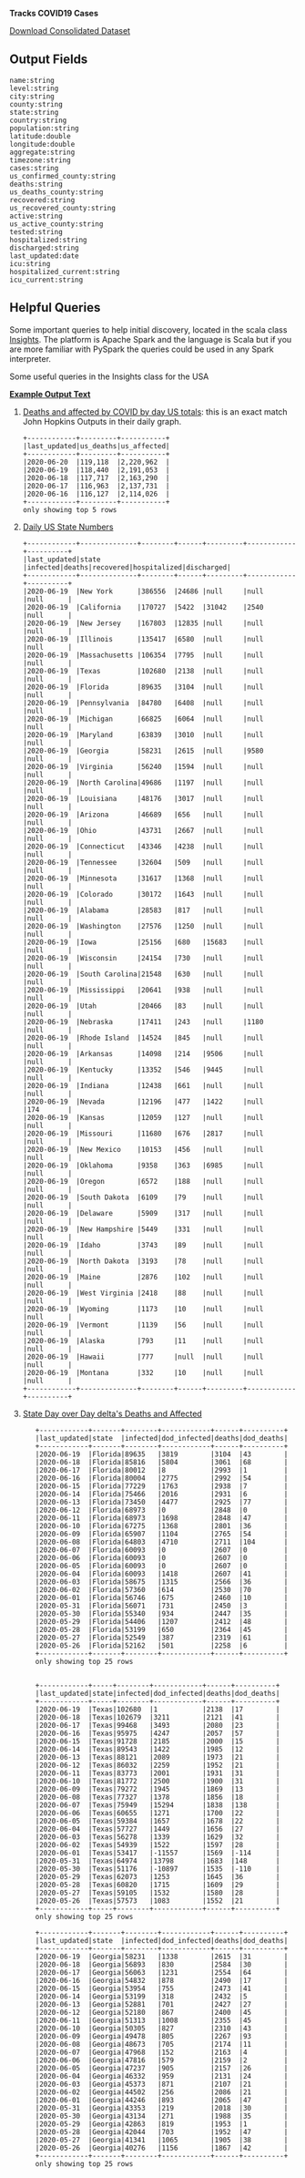 **Tracks COVID19 Cases**

[Download Consolidated Dataset](https://poly-testing.s3-us-west-2.amazonaws.com/covid/orc/covid19_orc.gz)

Output Fields
-
    name:string
    level:string
    city:string
    county:string
    state:string
    country:string
    population:string
    latitude:double
    longitude:double
    aggregate:string
    timezone:string
    cases:string
    us_confirmed_county:string
    deaths:string
    us_deaths_county:string
    recovered:string
    us_recovered_county:string
    active:string
    us_active_county:string
    tested:string
    hospitalized:string
    discharged:string
    last_updated:date
    icu:string
    hospitalized_current:string
    icu_current:string


Helpful Queries
-

Some important queries to help initial discovery, located in the scala class [Insights](../src/main/scala/com/poly/covid/sql/Insights.scala). The platform is Apache Spark and the language is Scala but if you are more familiar with PySpark the queries could be used in any Spark interpreter.  

Some useful queries in the Insights class for the USA

[**Example Output Text**](./sample_covid19_results.txt)

 1. [Deaths and affected by COVID by day US totals](../src/main/scala/com/poly/covid/sql/Insights.scala#L46): this is an exact match John Hopkins Outputs in their daily graph. 
    
        +------------+---------+-----------+
        |last_updated|us_deaths|us_affected|
        +------------+---------+-----------+
        |2020-06-20  |119,118  |2,220,962  |
        |2020-06-19  |118,440  |2,191,053  |
        |2020-06-18  |117,717  |2,163,290  |
        |2020-06-17  |116,963  |2,137,731  |
        |2020-06-16  |116,127  |2,114,026  |
        +------------+---------+-----------+
        only showing top 5 rows

 2. [Daily US State Numbers](../src/main/scala/com/poly/covid/sql/Insights.scala#L66)
 
        +------------+--------------+--------+------+---------+------------+----------+
        |last_updated|state         |infected|deaths|recovered|hospitalized|discharged|
        +------------+--------------+--------+------+---------+------------+----------+
        |2020-06-19  |New York      |386556  |24686 |null     |null        |null      |
        |2020-06-19  |California    |170727  |5422  |31042    |2540        |null      |
        |2020-06-19  |New Jersey    |167803  |12835 |null     |null        |null      |
        |2020-06-19  |Illinois      |135417  |6580  |null     |null        |null      |
        |2020-06-19  |Massachusetts |106354  |7795  |null     |null        |null      |
        |2020-06-19  |Texas         |102680  |2138  |null     |null        |null      |
        |2020-06-19  |Florida       |89635   |3104  |null     |null        |null      |
        |2020-06-19  |Pennsylvania  |84780   |6408  |null     |null        |null      |
        |2020-06-19  |Michigan      |66825   |6064  |null     |null        |null      |
        |2020-06-19  |Maryland      |63839   |3010  |null     |null        |null      |
        |2020-06-19  |Georgia       |58231   |2615  |null     |9580        |null      |
        |2020-06-19  |Virginia      |56240   |1594  |null     |null        |null      |
        |2020-06-19  |North Carolina|49686   |1197  |null     |null        |null      |
        |2020-06-19  |Louisiana     |48176   |3017  |null     |null        |null      |
        |2020-06-19  |Arizona       |46689   |656   |null     |null        |null      |
        |2020-06-19  |Ohio          |43731   |2667  |null     |null        |null      |
        |2020-06-19  |Connecticut   |43346   |4238  |null     |null        |null      |
        |2020-06-19  |Tennessee     |32604   |509   |null     |null        |null      |
        |2020-06-19  |Minnesota     |31617   |1368  |null     |null        |null      |
        |2020-06-19  |Colorado      |30172   |1643  |null     |null        |null      |
        |2020-06-19  |Alabama       |28583   |817   |null     |null        |null      |
        |2020-06-19  |Washington    |27576   |1250  |null     |null        |null      |
        |2020-06-19  |Iowa          |25156   |680   |15683    |null        |null      |
        |2020-06-19  |Wisconsin     |24154   |730   |null     |null        |null      |
        |2020-06-19  |South Carolina|21548   |630   |null     |null        |null      |
        |2020-06-19  |Mississippi   |20641   |938   |null     |null        |null      |
        |2020-06-19  |Utah          |20466   |83    |null     |null        |null      |
        |2020-06-19  |Nebraska      |17411   |243   |null     |1180        |null      |
        |2020-06-19  |Rhode Island  |14524   |845   |null     |null        |null      |
        |2020-06-19  |Arkansas      |14098   |214   |9506     |null        |null      |
        |2020-06-19  |Kentucky      |13352   |546   |9445     |null        |null      |
        |2020-06-19  |Indiana       |12438   |661   |null     |null        |null      |
        |2020-06-19  |Nevada        |12196   |477   |1422     |null        |174       |
        |2020-06-19  |Kansas        |12059   |127   |null     |null        |null      |
        |2020-06-19  |Missouri      |11680   |676   |2817     |null        |null      |
        |2020-06-19  |New Mexico    |10153   |456   |null     |null        |null      |
        |2020-06-19  |Oklahoma      |9358    |363   |6985     |null        |null      |
        |2020-06-19  |Oregon        |6572    |188   |null     |null        |null      |
        |2020-06-19  |South Dakota  |6109    |79    |null     |null        |null      |
        |2020-06-19  |Delaware      |5909    |317   |null     |null        |null      |
        |2020-06-19  |New Hampshire |5449    |331   |null     |null        |null      |
        |2020-06-19  |Idaho         |3743    |89    |null     |null        |null      |
        |2020-06-19  |North Dakota  |3193    |78    |null     |null        |null      |
        |2020-06-19  |Maine         |2876    |102   |null     |null        |null      |
        |2020-06-19  |West Virginia |2418    |88    |null     |null        |null      |
        |2020-06-19  |Wyoming       |1173    |10    |null     |null        |null      |
        |2020-06-19  |Vermont       |1139    |56    |null     |null        |null      |
        |2020-06-19  |Alaska        |793     |11    |null     |null        |null      |
        |2020-06-19  |Hawaii        |777     |null  |null     |null        |null      |
        |2020-06-19  |Montana       |332     |10    |null     |null        |null      |
        +------------+--------------+--------+------+---------+------------+----------+

  3. [State Day over Day delta's Deaths and Affected](../src/main/scala/com/poly/covid/sql/Insights.scala#L138)

            +------------+-------+--------+------------+------+----------+
            |last_updated|state  |infected|dod_infected|deaths|dod_deaths|
            +------------+-------+--------+------------+------+----------+
            |2020-06-19  |Florida|89635   |3819        |3104  |43        |
            |2020-06-18  |Florida|85816   |5804        |3061  |68        |
            |2020-06-17  |Florida|80012   |8           |2993  |1         |
            |2020-06-16  |Florida|80004   |2775        |2992  |54        |
            |2020-06-15  |Florida|77229   |1763        |2938  |7         |
            |2020-06-14  |Florida|75466   |2016        |2931  |6         |
            |2020-06-13  |Florida|73450   |4477        |2925  |77        |
            |2020-06-12  |Florida|68973   |0           |2848  |0         |
            |2020-06-11  |Florida|68973   |1698        |2848  |47        |
            |2020-06-10  |Florida|67275   |1368        |2801  |36        |
            |2020-06-09  |Florida|65907   |1104        |2765  |54        |
            |2020-06-08  |Florida|64803   |4710        |2711  |104       |
            |2020-06-07  |Florida|60093   |0           |2607  |0         |
            |2020-06-06  |Florida|60093   |0           |2607  |0         |
            |2020-06-05  |Florida|60093   |0           |2607  |0         |
            |2020-06-04  |Florida|60093   |1418        |2607  |41        |
            |2020-06-03  |Florida|58675   |1315        |2566  |36        |
            |2020-06-02  |Florida|57360   |614         |2530  |70        |
            |2020-06-01  |Florida|56746   |675         |2460  |10        |
            |2020-05-31  |Florida|56071   |731         |2450  |3         |
            |2020-05-30  |Florida|55340   |934         |2447  |35        |
            |2020-05-29  |Florida|54406   |1207        |2412  |48        |
            |2020-05-28  |Florida|53199   |650         |2364  |45        |
            |2020-05-27  |Florida|52549   |387         |2319  |61        |
            |2020-05-26  |Florida|52162   |501         |2258  |6         |
            +------------+-------+--------+------------+------+----------+
            only showing top 25 rows
            
                
            +------------+-----+--------+------------+------+----------+
            |last_updated|state|infected|dod_infected|deaths|dod_deaths|
            +------------+-----+--------+------------+------+----------+
            |2020-06-19  |Texas|102680  |1           |2138  |17        |
            |2020-06-18  |Texas|102679  |3211        |2121  |41        |
            |2020-06-17  |Texas|99468   |3493        |2080  |23        |
            |2020-06-16  |Texas|95975   |4247        |2057  |57        |
            |2020-06-15  |Texas|91728   |2185        |2000  |15        |
            |2020-06-14  |Texas|89543   |1422        |1985  |12        |
            |2020-06-13  |Texas|88121   |2089        |1973  |21        |
            |2020-06-12  |Texas|86032   |2259        |1952  |21        |
            |2020-06-11  |Texas|83773   |2001        |1931  |31        |
            |2020-06-10  |Texas|81772   |2500        |1900  |31        |
            |2020-06-09  |Texas|79272   |1945        |1869  |13        |
            |2020-06-08  |Texas|77327   |1378        |1856  |18        |
            |2020-06-07  |Texas|75949   |15294       |1838  |138       |
            |2020-06-06  |Texas|60655   |1271        |1700  |22        |
            |2020-06-05  |Texas|59384   |1657        |1678  |22        |
            |2020-06-04  |Texas|57727   |1449        |1656  |27        |
            |2020-06-03  |Texas|56278   |1339        |1629  |32        |
            |2020-06-02  |Texas|54939   |1522        |1597  |28        |
            |2020-06-01  |Texas|53417   |-11557      |1569  |-114      |
            |2020-05-31  |Texas|64974   |13798       |1683  |148       |
            |2020-05-30  |Texas|51176   |-10897      |1535  |-110      |
            |2020-05-29  |Texas|62073   |1253        |1645  |36        |
            |2020-05-28  |Texas|60820   |1715        |1609  |29        |
            |2020-05-27  |Texas|59105   |1532        |1580  |28        |
            |2020-05-26  |Texas|57573   |1083        |1552  |21        |
            +------------+-----+--------+------------+------+----------+
            only showing top 25 rows
                
            +------------+-------+--------+------------+------+----------+
            |last_updated|state  |infected|dod_infected|deaths|dod_deaths|
            +------------+-------+--------+------------+------+----------+
            |2020-06-19  |Georgia|58231   |1338        |2615  |31        |
            |2020-06-18  |Georgia|56893   |830         |2584  |30        |
            |2020-06-17  |Georgia|56063   |1231        |2554  |64        |
            |2020-06-16  |Georgia|54832   |878         |2490  |17        |
            |2020-06-15  |Georgia|53954   |755         |2473  |41        |
            |2020-06-14  |Georgia|53199   |318         |2432  |5         |
            |2020-06-13  |Georgia|52881   |701         |2427  |27        |
            |2020-06-12  |Georgia|52180   |867         |2400  |45        |
            |2020-06-11  |Georgia|51313   |1008        |2355  |45        |
            |2020-06-10  |Georgia|50305   |827         |2310  |43        |
            |2020-06-09  |Georgia|49478   |805         |2267  |93        |
            |2020-06-08  |Georgia|48673   |705         |2174  |11        |
            |2020-06-07  |Georgia|47968   |152         |2163  |4         |
            |2020-06-06  |Georgia|47816   |579         |2159  |2         |
            |2020-06-05  |Georgia|47237   |905         |2157  |26        |
            |2020-06-04  |Georgia|46332   |959         |2131  |24        |
            |2020-06-03  |Georgia|45373   |871         |2107  |21        |
            |2020-06-02  |Georgia|44502   |256         |2086  |21        |
            |2020-06-01  |Georgia|44246   |893         |2065  |47        |
            |2020-05-31  |Georgia|43353   |219         |2018  |30        |
            |2020-05-30  |Georgia|43134   |271         |1988  |35        |
            |2020-05-29  |Georgia|42863   |819         |1953  |1         |
            |2020-05-28  |Georgia|42044   |703         |1952  |47        |
            |2020-05-27  |Georgia|41341   |1065        |1905  |38        |
            |2020-05-26  |Georgia|40276   |1156        |1867  |42        |
            +------------+-------+--------+------------+------+----------+
            only showing top 25 rows
                     